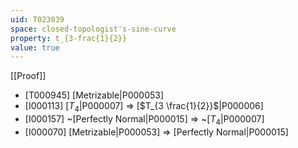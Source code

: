```yaml
---
uid: T023039
space: closed-topologist's-sine-curve
property: t_{3-frac{1}{2}}
value: true
---
```

[[Proof]]

* [T000945] [Metrizable|P000053]
* [I000113] [$T_4$|P000007] => [$T_{3 \frac{1}{2}}$|P000006]
* [I000157] ~[Perfectly Normal|P000015] => ~[$T_4$|P000007]
* [I000070] [Metrizable|P000053] => [Perfectly Normal|P000015]

